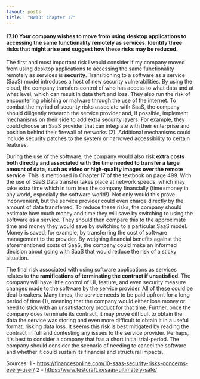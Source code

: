 ```yaml
---
layout: posts
title:  "HW13: Chapter 17"
---
```

#### 17.10 Your company wishes to move from using desktop applications to accessing the same functionality remotely as services. Identify three risks that might arise and suggest how these risks may be reduced.

The first and most important risk I would consider if my company moved from using desktop applications to accessing the same functionality remotely as services is **security**. Transitioning to a software as a service (SaaS) model introduces a host of new security vulnerabilities. By using the cloud, the company transfers control of who has access to what data and at what level, which can result in data theft and loss. They also run the risk of encountering phishing or malware through the use of the internet. To combat the myriad of security risks associate with SaaS, the company should diligently research the service provider and, if possible, implement mechanisms on their side to add extra security layers. For example, they could choose an SaaS provider that can integrate with their enterprise and position behind their firewall of networks (2). Additional mechanisms could include security patches to the system or narrowed accessibility to certain features.

During the use of the software, the company would also risk **extra costs both directly and associated with the time needed to transfer a large amount of data, such as video or high-quality images over the remote service**. This is mentioned in Chapter 17 of the textbook on page 499. With the use of SaaS Data transfer takes place at network speeds, which may take extra time which in turn tries the company financially (time=money in any world, especially the software world!). Not only would this prove inconvenient, but the service provider could even charge directly by the amount of data transferred. To reduce these risks, the company should estimate how much money and time they will save by switching to using the software as a service. They should then compare this to the approximate time and money they would save by switching to a particular SaaS model. Money is saved, for example, by transferring the cost of software management to the provider. By weighing financial benefits against the aforementioned costs of SaaS, the company could make an informed decision about going with SaaS that would reduce the risk of a sticky situation. 

The final risk associated with using software applications as services relates to **the ramifications of terminating the contract if unsatisfied**. The company will have little control of UI, feature, and even security measure changes made to the software by the service provider. All of these could be deal-breakers. Many times, the service needs to be paid upfront for a long period of time (1), meaning that the company would either lose money or need to stick with an unsatisfactory product for that time. Further, once the company does terminate its contract, it may prove difficult to obtain the data the service was storing and even more difficult to obtain it in a useful format, risking data loss. It seems this risk is best mitigated by reading the contract in full and contesting any issues to the service provider. Perhaps, it's best to consider a company that has a short initial trial-period. The company should consider the scenario of needing to cancel the software and whether it could sustain its financial and structural impacts.

Sources:
1 - https://financesonline.com/10-saas-security-risks-concerns-every-user/
2 - https://www.testcraft.io/saas-ultimately-safe/
